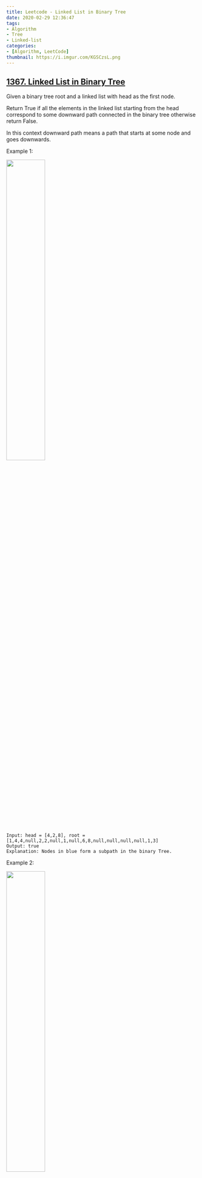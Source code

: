 ```yaml
---
title: Leetcode - Linked List in Binary Tree
date: 2020-02-29 12:36:47
tags:
- Algorithm
- Tree
- Linked-list
categories:
- [Algorithm, LeetCode]
thumbnail: https://i.imgur.com/KGSCzsL.png
---
```


## [1367. Linked List in Binary Tree](https://leetcode.com/problems/linked-list-in-binary-tree/)

Given a binary tree root and a linked list with head as the first node. 

Return True if all the elements in the linked list starting from the head correspond to some downward path connected in the binary tree otherwise return False.

In this context downward path means a path that starts at some node and goes downwards.

Example 1:

<img src="https://assets.leetcode.com/uploads/2020/02/12/sample_1_1720.png" width="45%" />

```
Input: head = [4,2,8], root = [1,4,4,null,2,2,null,1,null,6,8,null,null,null,null,1,3]
Output: true
Explanation: Nodes in blue form a subpath in the binary Tree.  
```

Example 2:

<img src="https://assets.leetcode.com/uploads/2020/02/12/sample_2_1720.png" width="45%" />

```
Input: head = [1,4,2,6], root = [1,4,4,null,2,2,null,1,null,6,8,null,null,null,null,1,3]
Output: true
```

<!-- more -->

Example 3:

```
Input: head = [1,4,2,6,8], root = [1,4,4,null,2,2,null,1,null,6,8,null,null,null,null,1,3]
Output: false
Explanation: There is no path in the binary tree that contains all the elements of the linked list from head.
```


## Solution

match函式檢查鏈結串列是否配對以root為首的二元樹，遞迴檢查。

```cpp
/**
 * Definition for singly-linked list.
 * struct ListNode {
 *     int val;
 *     ListNode *next;
 *     ListNode(int x) : val(x), next(NULL) {}
 * };
 */
/**
 * Definition for a binary tree node.
 * struct TreeNode {
 *     int val;
 *     TreeNode *left;
 *     TreeNode *right;
 *     TreeNode(int x) : val(x), left(NULL), right(NULL) {}
 * };
 */
class Solution {
public:
    bool isSubPath(ListNode* head, TreeNode* root) {
        if(!root) return false;
        return match(head, root) || isSubPath(head, root->left) || isSubPath(head, root->right);
    }
    
    bool match(ListNode* head, TreeNode* root) {
        if(!head) return true;
        if(!root) return false; 
        return head->val == root->val && (match(head->next, root->left) || match(head->next, root->right)); 
    }
};
```